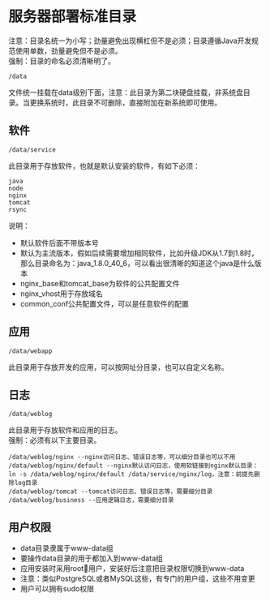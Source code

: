 # 服务器部署标准目录
注意：目录名统一为小写；劲量避免出现横杠但不是必须；目录遵循Java开发规范使用单数，劲量避免但不是必须。  
强制：目录的命名必须清晰明了。
```shell
/data  
```
文件统一挂载在data级别下面，注意：此目录为第二块硬盘挂载，非系统盘目录。当更换系统时，此目录不可删除，直接附加在新系统即可使用。
## 软件
```shell
/data/service  
```
此目录用于存放软件，也就是默认安装的软件，有如下必须：
```shell
java
node
nginx
tomcat
rsync
```
说明：
- 默认软件后面不带版本号
- 默认为主流版本，假如后续需要增加相同软件，比如升级JDK从1.7到1.8时，那么目录命名为：java_1.8.0_40_6，可以看出很清晰的知道这个java是什么版本
- nginx_base和tomcat_base为软件的公共配置文件
- nginx_vhost用于存放域名
- common_conf公共配置文件，可以是任意软件的配置
## 应用
```shell
/data/webapp
```
此目录用于存放开发的应用，可以按网址分目录，也可以自定义名称。
## 日志
```shell
/data/weblog
```
此目录用于存放软件和应用的日志。  
强制：必须有以下主要目录。
```shell
/data/weblog/nginx --nginx访问日志、错误日志等，可以细分目录也可以不用
/data/weblog/nginx/default --nginx默认访问日志，使用软链接到nginx默认目录： ln -s /data/weblog/nginx/default /data/service/nginx/log，注意：前提先删除log目录
/data/weblog/tomcat --tomcat访问日志、错误日志等，需要细分目录
/data/weblog/business --应用逻辑日志，需要细分目录
```
## 用户权限
- data目录隶属于www-data组
- 要操作data目录的用于都加入到www-data组
- 应用安装时采用root用户，安装好后注意把目录权限切换到www-data
- 注意：类似PostgreSQL或者MySQL这些，有专门的用户组，这些不用变更
- 用户可以拥有sudo权限